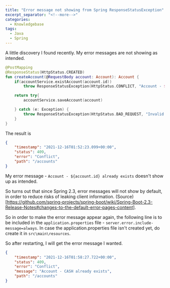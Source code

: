 ```yaml
---
title: "Error message not showing from Spring ResponseStatusException"
excerpt_separator: "<!--more-->"
categories:
  - Knowledgebase
tags:
  - Java
  - Spring
---
```


A little discovery I found recently. My error messages are not showing as intended. 

```kotlin
@PostMapping
@ResponseStatus(HttpStatus.CREATED)
fun createAccount(@RequestBody account: Account): Account {
    if(accountService.existAccount(account.id))
        throw ResponseStatusException(HttpStatus.CONFLICT, "Account - ${account.id} already exists")

    return try{
        accountService.saveAccount(account)

    } catch (e: Exception) {
        throw ResponseStatusException(HttpStatus.BAD_REQUEST, "Invalid account - ${account.id}")
    }
}
```

The result is

```json
{
    "timestamp": "2021-12-16T01:52:23.099+00:00",
    "status": 409,
    "error": "Conflict",
    "path": "/accounts"
}
```

My error message - `Account - ${account.id} already exists` doesn't show up as intended.


So turns out that since Spring 2.3, error messages will not show by default, in order to reduce risks of leaking client information. (Source)[https://github.com/spring-projects/spring-boot/wiki/Spring-Boot-2.3-Release-Notes#changes-to-the-default-error-pages-content].

So in order to make the error message appear again, the following line is to be included in the `application.properties` file - 
`server.error.include-message=always`. In case the application.properties file isn't created yet, do create it in `src\main\resources`. 

So after restarting, I will get the error message I wanted.

```json
{
    "timestamp": "2021-12-16T01:58:27.722+00:00",
    "status": 409,
    "error": "Conflict",
    "message": "Account - CASH already exists",
    "path": "/accounts"
}
```



